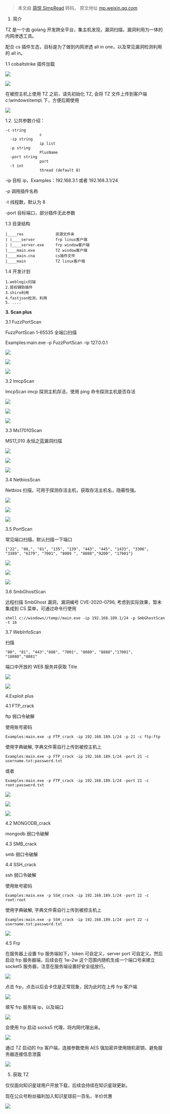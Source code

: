 > 本文由 [简悦 SimpRead](http://ksria.com/simpread/) 转码， 原文地址 [mp.weixin.qq.com](https://mp.weixin.qq.com/s/k1AHbCYzdEg29qoyfbNaNQ)

1. 简介

TZ 是一个由 golang 开发跨全平台，集主机发现，漏洞扫描，漏洞利用为一体的内网渗透工具。

配合 cs 插件生态，目标是为了做到内网渗透 all in one，以及常见漏洞检测利用的 all in。

1.1 cobaltstrike 插件加载

![](https://mmbiz.qpic.cn/mmbiz_png/noZJ3Kqbu1fRaARYdsuzbXIQLaWmBVKXfuM0XJ3KfqgTAox4N6Hf4EP1AAHjyjcltOT0xDxbEo6VRAVkyEDOAw/640?wx_fmt=png)

![](https://mmbiz.qpic.cn/mmbiz_png/noZJ3Kqbu1fRaARYdsuzbXIQLaWmBVKXDS548QtMic4XKkjOpiaviapu40FeHCvDC4F00dAgZg33pfiaQcRQu7Gia4A/640?wx_fmt=png)

在被控主机上使用 TZ 之前，请先初始化 TZ, 会将 TZ 文件上传到客户端 c:\windows\temp\ 下，方便后期使用

![](https://mmbiz.qpic.cn/mmbiz_png/noZJ3Kqbu1fRaARYdsuzbXIQLaWmBVKXxHD1UAndwtarEZVp3c6LWA4zrXxy2ajDQibs6GBNVZs3SVrVGMtwibVw/640?wx_fmt=png)

1.2. 公共参数介绍：

```
-c string
               c
  -ip string
               ip list
  -p string
               PlusName
  -port string
               port
  -t int
               thread (default 8)
```

-ip 目标 ip，Examples：192.168.3.1 或者 192.168.3.1/24

-p 调用插件名称

-t 线程数，默认为 8

-port 目标端口，部分插件无此参数

1.3 目录结构

```
|____res              资源文件夹
| |____server         frp linux客户端
| |____server.exe     frp window客户端
|____main.exe         TZ window客户端
|____main.cna         cs插件文件
|____main             TZ linux客户端
```

1.4 开发计划

```
1.weblogic扫描
2.提权辅助插件
3.shiro利用
4.fastjson检测，利用
5. ....
```

**3. Scan plus**  

3.1 FuzzPortScan

FuzzPortScan 1-65535 全端口扫描

Examples:main.exe -p FuzzPortScan -ip 127.0.0.1

![](https://mmbiz.qpic.cn/mmbiz_png/noZJ3Kqbu1fRaARYdsuzbXIQLaWmBVKXkv4fu2iaBfLFsfVMoVnofR2wkRaQXW7tISb9BVQlJiaasAicF2aTjIWnQ/640?wx_fmt=png)

![](https://mmbiz.qpic.cn/mmbiz_png/noZJ3Kqbu1fRaARYdsuzbXIQLaWmBVKXx9IkYSibFHia6qpSW8YXibxZfvWGnk8XfGic0YjMtTDEd54Tia1MliaHMgQA/640?wx_fmt=png)

![](https://mmbiz.qpic.cn/mmbiz_png/noZJ3Kqbu1fRaARYdsuzbXIQLaWmBVKXahUMOVG52qF66ia7OT9KEU9uThJCJxJB9SicB7sujweUPS3RcwXKzkgw/640?wx_fmt=png)

3.2 ImcpScan

ImcpScan imcp 探测主机存活，使用 ping 命令探测主机是否存活

![](https://mmbiz.qpic.cn/mmbiz_png/noZJ3Kqbu1fRaARYdsuzbXIQLaWmBVKXOeWYOhTBaCsIFicicrJicXcWgLjz678ApFc3KeibXbtaFVEKYKYH2EOFhg/640?wx_fmt=png)

![](https://mmbiz.qpic.cn/mmbiz_png/noZJ3Kqbu1fRaARYdsuzbXIQLaWmBVKX5VaLe7OjgpNfq100efHMoqwRZBWoXZBCwPaiccjic4yeJ4Vdb1hKd3hQ/640?wx_fmt=png)

![](https://mmbiz.qpic.cn/mmbiz_png/noZJ3Kqbu1fRaARYdsuzbXIQLaWmBVKX3aVUYicKbCHqjb03lkNrkibC3Ziah3yGFWzic3QTFbiaysxaB2AP4VghHtA/640?wx_fmt=png)

3.3 Ms17010Scan

MS17_010 永恒之蓝漏洞扫描

![](https://mmbiz.qpic.cn/mmbiz_png/noZJ3Kqbu1fRaARYdsuzbXIQLaWmBVKX3KrDcQjOIZSPhrP5Yia0ucbqicxK4R7W4QltIbUARZzLeNHtfo9x6iakA/640?wx_fmt=png)

![](https://mmbiz.qpic.cn/mmbiz_png/noZJ3Kqbu1fRaARYdsuzbXIQLaWmBVKXuEBic72uzLebRCowvwvWAwfic3akP5pJpy0T1hd5EGO2XnEwkDuahxew/640?wx_fmt=png)

![](https://mmbiz.qpic.cn/mmbiz_png/noZJ3Kqbu1fRaARYdsuzbXIQLaWmBVKXRrInDicn4lxFJfjAuUKibUZFLXzsEIHMVAiaCib9u0rTO22WWGj1a4JsRQ/640?wx_fmt=png)

3.4 NetbiosScan

Netbios 扫描，可用于探测存活主机，获取存活主机名，隐蔽性强。

![](https://mmbiz.qpic.cn/mmbiz_png/noZJ3Kqbu1fRaARYdsuzbXIQLaWmBVKXic5HOicFuSicX92hT7wNRYShu1CDGCBVgd5XOv7VXAI7Lvkhjx2aFyAmA/640?wx_fmt=png)

![](https://mmbiz.qpic.cn/mmbiz_png/noZJ3Kqbu1fRaARYdsuzbXIQLaWmBVKX6o0bPrwkpF8O5ibxrhiaPGL0t0OxicV9ICdAGI8ibamF3DqJ0uPb48mUvA/640?wx_fmt=png)

![](https://mmbiz.qpic.cn/mmbiz_png/noZJ3Kqbu1fRaARYdsuzbXIQLaWmBVKXSTcHV5WxxRIiciaZvYAtbxKT4qNxiafxWTKFzGRTuOFGHzvUykFoupInQ/640?wx_fmt=png)

3.5 PortScan

常见端口扫描，默认扫描一下端口

```
{"22", "80,", "81", "135", "139", "443", "445", "1433", "3306", "3389", "6379", "7001", "8009 ", "8080","9200", "17001"}
```

![](https://mmbiz.qpic.cn/mmbiz_png/noZJ3Kqbu1fRaARYdsuzbXIQLaWmBVKXd1J5DgJics0GsBmotyDqtV33NcNgWXOkd59k6YEb4hloC6pickNoG65w/640?wx_fmt=png)

![](https://mmbiz.qpic.cn/mmbiz_png/noZJ3Kqbu1fRaARYdsuzbXIQLaWmBVKXiaiaplKLFOmpgXrZh3UibmXHatNusWXfnEtIib9hzDHrXKqp2gRAiaK6Oicg/640?wx_fmt=png)

![](https://mmbiz.qpic.cn/mmbiz_png/noZJ3Kqbu1fRaARYdsuzbXIQLaWmBVKXRrnqdRAdHMFmCb9llib3dK3JJvCenJUAqdgxaKia4icIicfbZ63fa9y8BQ/640?wx_fmt=png)

3.6 SmbGhostScan

远程扫描 SmbGhost 漏洞，漏洞编号 CVE-2020-0796, 考虑到实际效果，暂未集成到 CS 菜单，可通过命令行使用

```
shell c://windows//temp//main.exe -ip 192.168.189.1/24 -p SmbGhostScan -t 16
```

3.7 WebInfoScan

扫描

```
"80", "81", "443","888", "7001", "8080", "8888","17001", "18080","8081"
```

端口中开放的 WEB 服务并获取 Title  

![](https://mmbiz.qpic.cn/mmbiz_png/noZJ3Kqbu1fRaARYdsuzbXIQLaWmBVKXP4XJgWhxibViaTJZHpZz1rT0vgywDAdAJOp6kagUfaJNTwh33HwyTfRQ/640?wx_fmt=png)

![](https://mmbiz.qpic.cn/mmbiz_png/noZJ3Kqbu1fRaARYdsuzbXIQLaWmBVKXx79g8jP77AavvIxxKicON87s4M5y3q97KBnstsdoO3Q9dWVXpZd4axw/640?wx_fmt=png)

4.Exploit plus

4.1 FTP_crack

ftp 弱口令破解

使用账号密码

```
Examples:main.exe -p FTP_crack -ip 192.168.189.1/24 -p 21 -c ftp:ftp
```

使用字典破解, 字典文件需自行上传到被控主机上

```
Examples:main.exe -p FTP_crack -ip 192.168.189.1/24 -port 21 -c username.txt:password.txt
```

或者

```
Examples:main.exe -p FTP_crack -ip 192.168.189.1/24 -port 21 -c root:password.txt
```

![](https://mmbiz.qpic.cn/mmbiz_png/noZJ3Kqbu1fRaARYdsuzbXIQLaWmBVKXzG1HQ1tF2s1TFKe1CYyLMKE5kYZxV8ibajLx5SKWqIIT3QPRY1PDVqQ/640?wx_fmt=png)

![](https://mmbiz.qpic.cn/mmbiz_png/noZJ3Kqbu1fRaARYdsuzbXIQLaWmBVKXjsHdm6wAhkqBnhvMkoG6wEZrhnGUeF4HzsN1s8S8P2QEIcM3bmTRCw/640?wx_fmt=png)

![](https://mmbiz.qpic.cn/mmbiz_png/noZJ3Kqbu1fRaARYdsuzbXIQLaWmBVKX9H5icajkTmnV1EcbBgAkOlsVescHiclTkHTVC8GAEFMvxNkYpsykAnIA/640?wx_fmt=png)

4.2 MONGODB_crack

mongodb 弱口令破解

4.3 SMB_crack

smb 弱口令破解

4.4 SSH_crack

ssh 弱口令破解

使用账号密码

```
Examples:main.exe -p SSH_crack -ip 192.168.189.1/24 -port 22 -c root:root
```

使用字典破解, 字典文件需自行上传到被控主机上

```
Examples:main.exe -p SSH_crack -ip 192.168.189.1/24 -port 22 -c username.txt:password.txt
```

![](https://mmbiz.qpic.cn/mmbiz_png/noZJ3Kqbu1fRaARYdsuzbXIQLaWmBVKXlhAbaPjloGcCL8SnMsTPrJqQ0XF674uTyDqjKfpD9PglzZMsoW9ribQ/640?wx_fmt=png)

4.5 Frp

在服务器上设置 frp 服务端如下，token 可自定义，server port 可自定义。然后启动 frp 服务器端，后续会在 1w-2w 这个范围内随机生成一个端口号来建立 socket5 服务器，注意在服务端设置好安全组放行。

![](https://mmbiz.qpic.cn/mmbiz_png/noZJ3Kqbu1fRaARYdsuzbXIQLaWmBVKXyRoptGu6Xiax3rMbpcA5Boy7zH1dia73JOMktzFTxJAzFppaqZOGcnsA/640?wx_fmt=png)

点击 frp，点击以后会卡住是正常现象，因为此时在上传 frp 客户端

![](https://mmbiz.qpic.cn/mmbiz_png/noZJ3Kqbu1fRaARYdsuzbXIQLaWmBVKXgMucK4wZoupzP3MQXPQLnPeLBuZEjoNCTicLanN3RlLtQH6mQ2chHcw/640?wx_fmt=png)

填写 frp 服务端 ip，以及端口

![](https://mmbiz.qpic.cn/mmbiz_png/noZJ3Kqbu1fRaARYdsuzbXIQLaWmBVKXgicfqQ0qww20sic2TB7Ey1ddKB40jj2fHPKX3vIjlpuqkiaZXlh0I6QUQ/640?wx_fmt=png)

会使用 frp 启动 socks5 代理，将内网代理出来。

![](https://mmbiz.qpic.cn/mmbiz_png/noZJ3Kqbu1fRaARYdsuzbXIQLaWmBVKXgWFkfmoB4V2Sl1Emzd0QzkcTG52ofKDjlkrOZnAA1Tlic0c54FibiaxJw/640?wx_fmt=png)

通过 TZ 启动的 frp 客户端，连接参数使用 AES 强加密并使用随机密钥，避免服务器连接信息泄露

![](https://mmbiz.qpic.cn/mmbiz_png/noZJ3Kqbu1fRaARYdsuzbXIQLaWmBVKXtP1YiaxVibFfDtbVkAic3nQqIMultwDRKScB3hdZCog9jjOialacFPfE0A/640?wx_fmt=png)

5. 获取 TZ

仅仅面向知识星球用户开放下载，后续会持续在知识星球更新。

现在公众号粉丝福利加入知识星球前一百名，半价优惠

![](https://mmbiz.qpic.cn/mmbiz_png/noZJ3Kqbu1fRaARYdsuzbXIQLaWmBVKXeQhdS42PCbyHO5eiaYkN2SohjKdNB1WCibaCyUWuT1PYibPEa5yboQ04g/640?wx_fmt=png)